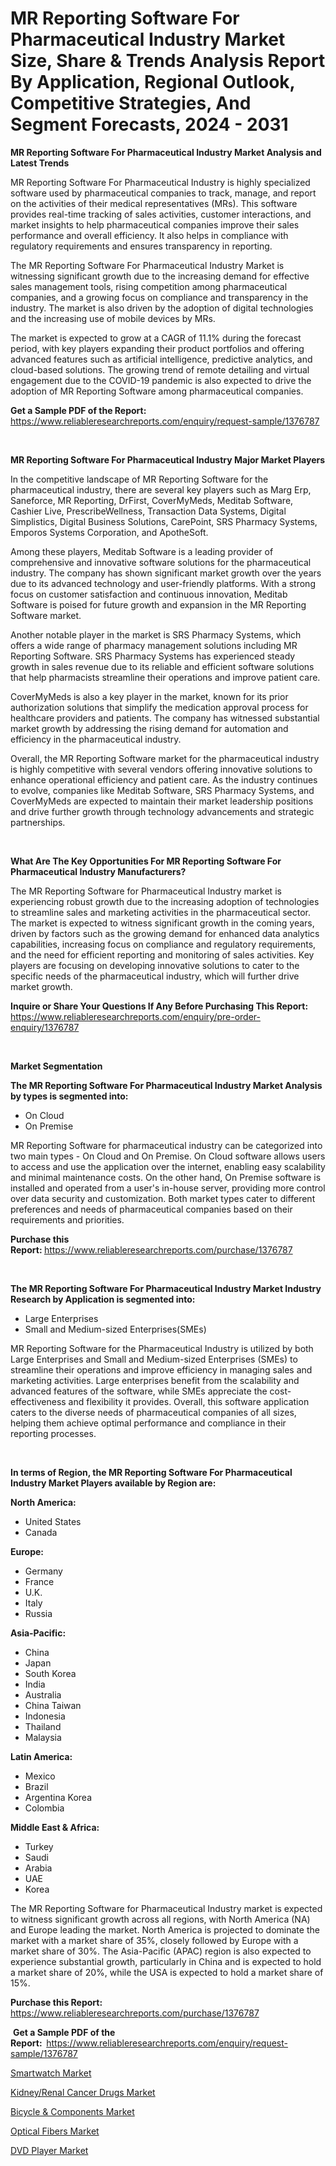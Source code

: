 <p><h1>MR Reporting Software For Pharmaceutical Industry Market Size, Share & Trends Analysis Report By Application, Regional Outlook, Competitive Strategies, And Segment Forecasts, 2024 - 2031</h1></p><p><strong>MR Reporting Software For Pharmaceutical Industry Market Analysis and Latest Trends</strong></p>
<p><p>MR Reporting Software For Pharmaceutical Industry is highly specialized software used by pharmaceutical companies to track, manage, and report on the activities of their medical representatives (MRs). This software provides real-time tracking of sales activities, customer interactions, and market insights to help pharmaceutical companies improve their sales performance and overall efficiency. It also helps in compliance with regulatory requirements and ensures transparency in reporting.</p><p>The MR Reporting Software For Pharmaceutical Industry Market is witnessing significant growth due to the increasing demand for effective sales management tools, rising competition among pharmaceutical companies, and a growing focus on compliance and transparency in the industry. The market is also driven by the adoption of digital technologies and the increasing use of mobile devices by MRs.</p><p>The market is expected to grow at a CAGR of 11.1% during the forecast period, with key players expanding their product portfolios and offering advanced features such as artificial intelligence, predictive analytics, and cloud-based solutions. The growing trend of remote detailing and virtual engagement due to the COVID-19 pandemic is also expected to drive the adoption of MR Reporting Software among pharmaceutical companies.</p></p>
<p><strong>Get a Sample PDF of the Report:&nbsp;</strong> <a href="https://www.reliableresearchreports.com/enquiry/request-sample/1376787">https://www.reliableresearchreports.com/enquiry/request-sample/1376787</a></p>
<p>&nbsp;</p>
<p><strong>MR Reporting Software For Pharmaceutical Industry Major Market Players</strong></p>
<p><p>In the competitive landscape of MR Reporting Software for the pharmaceutical industry, there are several key players such as Marg Erp, Saneforce, MR Reporting, DrFirst, CoverMyMeds, Meditab Software, Cashier Live, PrescribeWellness, Transaction Data Systems, Digital Simplistics, Digital Business Solutions, CarePoint, SRS Pharmacy Systems, Emporos Systems Corporation, and ApotheSoft.</p><p>Among these players, Meditab Software is a leading provider of comprehensive and innovative software solutions for the pharmaceutical industry. The company has shown significant market growth over the years due to its advanced technology and user-friendly platforms. With a strong focus on customer satisfaction and continuous innovation, Meditab Software is poised for future growth and expansion in the MR Reporting Software market.</p><p>Another notable player in the market is SRS Pharmacy Systems, which offers a wide range of pharmacy management solutions including MR Reporting Software. SRS Pharmacy Systems has experienced steady growth in sales revenue due to its reliable and efficient software solutions that help pharmacists streamline their operations and improve patient care.</p><p>CoverMyMeds is also a key player in the market, known for its prior authorization solutions that simplify the medication approval process for healthcare providers and patients. The company has witnessed substantial market growth by addressing the rising demand for automation and efficiency in the pharmaceutical industry.</p><p>Overall, the MR Reporting Software market for the pharmaceutical industry is highly competitive with several vendors offering innovative solutions to enhance operational efficiency and patient care. As the industry continues to evolve, companies like Meditab Software, SRS Pharmacy Systems, and CoverMyMeds are expected to maintain their market leadership positions and drive further growth through technology advancements and strategic partnerships.</p></p>
<p>&nbsp;</p>
<p><strong>What Are The Key Opportunities For MR Reporting Software For Pharmaceutical Industry Manufacturers?</strong></p>
<p><p>The MR Reporting Software for Pharmaceutical Industry market is experiencing robust growth due to the increasing adoption of technologies to streamline sales and marketing activities in the pharmaceutical sector. The market is expected to witness significant growth in the coming years, driven by factors such as the growing demand for enhanced data analytics capabilities, increasing focus on compliance and regulatory requirements, and the need for efficient reporting and monitoring of sales activities. Key players are focusing on developing innovative solutions to cater to the specific needs of the pharmaceutical industry, which will further drive market growth.</p></p>
<p><strong>Inquire or Share Your Questions If Any Before Purchasing This Report:</strong> <a href="https://www.reliableresearchreports.com/enquiry/pre-order-enquiry/1376787">https://www.reliableresearchreports.com/enquiry/pre-order-enquiry/1376787</a></p>
<p>&nbsp;</p>
<p><strong>Market Segmentation</strong></p>
<p><strong>The MR Reporting Software For Pharmaceutical Industry Market Analysis by types is segmented into:</strong></p>
<p><ul><li>On Cloud</li><li>On Premise</li></ul></p>
<p><p>MR Reporting Software for pharmaceutical industry can be categorized into two main types - On Cloud and On Premise. On Cloud software allows users to access and use the application over the internet, enabling easy scalability and minimal maintenance costs. On the other hand, On Premise software is installed and operated from a user's in-house server, providing more control over data security and customization. Both market types cater to different preferences and needs of pharmaceutical companies based on their requirements and priorities.</p></p>
<p><strong>Purchase this Report:&nbsp;</strong><a href="https://www.reliableresearchreports.com/purchase/1376787">https://www.reliableresearchreports.com/purchase/1376787</a></p>
<p>&nbsp;</p>
<p><strong>The MR Reporting Software For Pharmaceutical Industry Market Industry Research by Application is segmented into:</strong></p>
<p><ul><li>Large Enterprises</li><li>Small and Medium-sized Enterprises(SMEs)</li></ul></p>
<p><p>MR Reporting Software for the Pharmaceutical Industry is utilized by both Large Enterprises and Small and Medium-sized Enterprises (SMEs) to streamline their operations and improve efficiency in managing sales and marketing activities. Large enterprises benefit from the scalability and advanced features of the software, while SMEs appreciate the cost-effectiveness and flexibility it provides. Overall, this software application caters to the diverse needs of pharmaceutical companies of all sizes, helping them achieve optimal performance and compliance in their reporting processes.</p></p>
<p>&nbsp;</p>
<p><strong>In terms of Region, the MR Reporting Software For Pharmaceutical Industry Market Players available by Region are:</strong></p>
<p>
    <p> <strong> North America: </strong>
        <ul>
            <li>United States</li>
            <li>Canada</li>
        </ul>
        </p> 
    <p> <strong> Europe: </strong>
        <ul>
            <li>Germany</li>
            <li>France</li>
            <li>U.K.</li>
            <li>Italy</li>
            <li>Russia</li>
        </ul>
        </p> 
    <p> <strong> Asia-Pacific: </strong>
        <ul>
            <li>China</li>
            <li>Japan</li>
            <li>South Korea</li>
            <li>India</li>
            <li>Australia</li>
            <li>China Taiwan</li>
            <li>Indonesia</li>
            <li>Thailand</li>
            <li>Malaysia</li>
        </ul>
        </p> 
    <p> <strong> Latin America: </strong>
        <ul>
            <li>Mexico</li>
            <li>Brazil</li>
            <li>Argentina Korea</li>
            <li>Colombia</li>
        </ul>
        </p> 
    <p> <strong> Middle East & Africa: </strong>
        <ul>
            <li>Turkey</li>
            <li>Saudi</li>
            <li>Arabia</li>
            <li>UAE</li>
            <li>Korea</li>
        </ul>
    </p>
    </p>
<p><p>The MR Reporting Software for Pharmaceutical Industry market is expected to witness significant growth across all regions, with North America (NA) and Europe leading the market. North America is projected to dominate the market with a market share of 35%, closely followed by Europe with a market share of 30%. The Asia-Pacific (APAC) region is also expected to experience substantial growth, particularly in China and is expected to hold a market share of 20%, while the USA is expected to hold a market share of 15%.</p></p>
<p><strong>Purchase this Report: </strong><a href="https://www.reliableresearchreports.com/purchase/1376787">https://www.reliableresearchreports.com/purchase/1376787</a></p>
<p>&nbsp;<strong>Get a Sample PDF of the Report:&nbsp;&nbsp;</strong><a href="https://www.reliableresearchreports.com/enquiry/request-sample/1376787">https://www.reliableresearchreports.com/enquiry/request-sample/1376787</a></p>
<p><strong></strong></p>
<p><p><a href="https://view.publitas.com/reportprime-1/smartwatch-market-dynamics-2024-2031-also-about-its-market-trends-projections-and-opportunities/">Smartwatch Market</a></p><p><a href="https://metal-farmhouse-e95.notion.site/Kidney-Renal-Cancer-Drugs-Market-Challenges-Opportunities-and-Growth-Drivers-and-Major-Market-Pla-2d99021092084983b7cbcda4d22e062e">Kidney/Renal Cancer Drugs Market</a></p><p><a href="https://circular-yam-9b9.notion.site/Bicycle-Components-Market-Research-Report-Reveals-The-Latest-Trends-And-Opportunities-of-this-Mark-3ce0f9d7e7604c7f8b30d78e0c589596">Bicycle & Components Market</a></p><p><a href="https://extreme-scabiosa-c81.notion.site/Optical-Fibers-Market-Size-and-Examines-its-Market-Scope-with-a-Primary-Focus-on-Growth-Opportunit-31064c967198454c922065f29044b0f7">Optical Fibers Market</a></p><p><a href="https://view.publitas.com/reportprime-1/dvd-player-market-size-share-trends-analysis-report-by-material-by-type-by-end-user-by-region-and-segment-forecasts-2024-2031/">DVD Player Market</a></p></p>